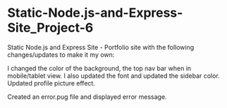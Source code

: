 # Static-Node.js-and-Express-Site_Project-6

 Static Node.js and Express Site - Portfolio site with the following changes/updates to make it my own:
 
I changed the color of the background, the top nav bar when in mobile/tablet view. I also updated the font and updated the sidebar color. Updated profile picture effect.

Created an error.pug file and displayed error message.
